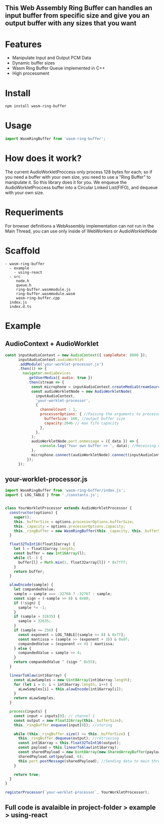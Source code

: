 ## This Web Assembly Ring Buffer can handles an input buffer from specific size and give you an output buffer with any sizes that you want

# Features

- Manipulate Input and Output PCM Data
- Dynamic buffer sizes
- Wasm Ring Buffer Queue implemented in C++
- High processment

# Install
```sh
npm install wasm-ring-buffer
```

# Usage
```js
import WasmRingBuffer from 'wasm-ring-buffer';
```

# How does it work?

The current AudioWorkletProccess only process 128 bytes for each; so if you need a buffer with your own size, you need to use a "Ring Buffer" to manipulate it. So this library does it for you. We enqueue the AudioWorkletProccess buffer into a Circular Linked List(FIFO), and dequeue with your own size.

# Requeriments
For browser definitions a WebAssembly implementation can not run in the Main Thread, you can use only inside of WebWorkers or AudioWorkletNode

# Scaffold
```
- wasm-ring-buffer
  - example
    - using-react
  - src
     node.h
     queue.h
     ring-buffer.wasmmodule.js
     ring-buffer.wasmmodule.wasm
     wasm-ring-buffer.cpp
  index.js
  index.d.ts
```

# Example

## AudioContext + AudioWorklet
```js
const inputAudioContext = new AudioContext({ sampleRate: 8000 });
      inputAudioContext.audioWorklet
      .addModule('your-worklet-processor.js')
      .then(() => {
        navigator.mediaDevices
          .getUserMedia({ audio: true })
          .then(stream => {
            const microphone = inputAudioContext.createMediaStreamSource(stream);
            const audioWorkletNode = new AudioWorkletNode(
              inputAudioContext,
              'your-worklet-processor',
              {
                channelCount : 1,
                processorOptions: { //Passing the arguments to processor
                  bufferSize: 160, //output buffer size
                  capacity:2046 // max fifo capacity
                },
              },
            );
            audioWorkletNode.port.onmessage = ({ data }) => {
                console.log('Your own buffer >> ', data); //Receiving data from worklet thread
            };
            microphone.connect(audioWorkletNode).connect(inputAudioContext.destination);
          });
      });
```

## your-worklet-processor.js

```js
import WasmRingBuffer from 'wasm-ring-buffer/index.js';
import { LOG_TABLE } from './constants.js';


class YourWorkletProcessor extends AudioWorkletProcessor {
  constructor(options) {
    super();
    this._bufferSize = options.processorOptions.bufferSize;
    this._capacity = options.processorOptions.capacity;
    this._ringBuffer = new WasmRingBuffer(this._capacity, this._bufferSize);
  }

  float32ToInt16(float32array) {
    let l = float32array.length;
    const buffer = new Int16Array(l);
    while (l--) {
      buffer[l] = Math.min(1, float32array[l]) * 0x7fff;
    }
    return buffer;
  }

  alawEncode(sample) {
    let compandedValue;
    sample = sample === -32768 ? -32767 : sample;
    const sign = (~sample >> 8) & 0x80;
    if (!sign) {
      sample *= -1;
    }
    if (sample > 32635) {
      sample = 32635;
    }
    if (sample >= 256) {
      const exponent = LOG_TABLE[(sample >> 8) & 0x7f];
      const mantissa = (sample >> (exponent + 3)) & 0x0f;
      compandedValue = (exponent << 4) | mantissa;
    } else {
      compandedValue = sample >> 4;
    }
    return compandedValue ^ (sign ^ 0x55);
  }

  linearToAlaw(int16array) {
    const aLawSamples = new Uint8Array(int16array.length);
    for (let i = 0; i < int16array.length; i++) {
      aLawSamples[i] = this.alawEncode(int16array[i]);
    }
    return aLawSamples;
  }

  process(inputs) {
    const input = inputs[0]; // channel 1
    const output = new Float32Array(this._bufferSize);
    this._ringBuffer.enqueue(input[0]); //storing

    while (this._ringBuffer.size() >= this._bufferSize) {
      this._ringBuffer.dequeue(output); //retrieving 
      const int16array = this.float32ToInt16(output); 
      const payload = this.linearToAlaw(int16array); 
      const sharedPayload = new Uint8Array(new SharedArrayBuffer(payload.length)); // sharing buffer memory
      sharedPayload.set(payload, 0);
      this.port.postMessage(sharedPayload); //Sending data to main thread
    }

    return true;
  }
}

registerProcessor(`your-worklet-processor`, YourWorkletProcessor);

```

## Full code is avalaible in project-folder > example > using-react

